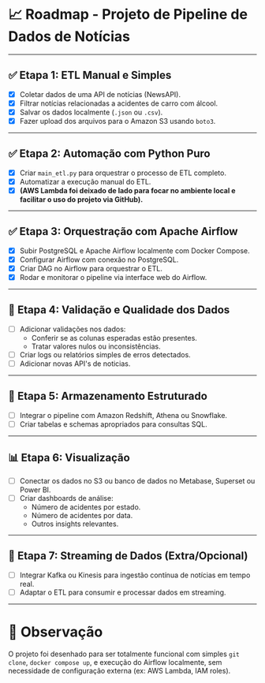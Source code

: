 # 📈 Roadmap - Projeto de Pipeline de Dados de Notícias

---

## ✅ Etapa 1: ETL Manual e Simples
- [x] Coletar dados de uma API de notícias (NewsAPI).
- [x] Filtrar notícias relacionadas a acidentes de carro com álcool.
- [x] Salvar os dados localmente (`.json` ou `.csv`).
- [x] Fazer upload dos arquivos para o Amazon S3 usando `boto3`.

---

## ✅ Etapa 2: Automação com Python Puro
- [x] Criar `main_etl.py` para orquestrar o processo de ETL completo.
- [x] Automatizar a execução manual do ETL.
- [x] **(AWS Lambda foi deixado de lado para focar no ambiente local e facilitar o uso do projeto via GitHub).**

---

## ✅ Etapa 3: Orquestração com Apache Airflow
- [x] Subir PostgreSQL e Apache Airflow localmente com Docker Compose.
- [x] Configurar Airflow com conexão no PostgreSQL.
- [x] Criar DAG no Airflow para orquestrar o ETL.
- [x] Rodar e monitorar o pipeline via interface web do Airflow.

---

## 🧪 Etapa 4: Validação e Qualidade dos Dados
- [ ] Adicionar validações nos dados:
  - Conferir se as colunas esperadas estão presentes.
  - Tratar valores nulos ou inconsistências.
- [ ] Criar logs ou relatórios simples de erros detectados.
- [ ] Adicionar novas API's de noticias.

---

## 🧊 Etapa 5: Armazenamento Estruturado
- [ ] Integrar o pipeline com Amazon Redshift, Athena ou Snowflake.
- [ ] Criar tabelas e schemas apropriados para consultas SQL.

---

## 📊 Etapa 6: Visualização
- [ ] Conectar os dados no S3 ou banco de dados no Metabase, Superset ou Power BI.
- [ ] Criar dashboards de análise:
  - Número de acidentes por estado.
  - Número de acidentes por data.
  - Outros insights relevantes.

---

## 🧵 Etapa 7: Streaming de Dados (Extra/Opcional)
- [ ] Integrar Kafka ou Kinesis para ingestão contínua de notícias em tempo real.
- [ ] Adaptar o ETL para consumir e processar dados em streaming.

---

# 🎯 Observação
O projeto foi desenhado para ser totalmente funcional com simples `git clone`, `docker compose up`, e execução do Airflow localmente, sem necessidade de configuração externa (ex: AWS Lambda, IAM roles).

